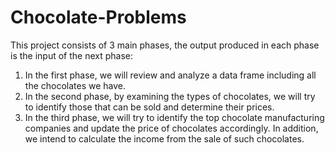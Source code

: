 # Chocolate-Problems
This project consists of 3 main phases, the output produced in each phase is the input of the next phase:
1. In the first phase, we will review and analyze a data frame including all the chocolates we have.
2. In the second phase, by examining the types of chocolates, we will try to identify those that can be sold and determine their prices.
3. In the third phase, we will try to identify the top chocolate manufacturing companies and update the price of chocolates accordingly. In addition, we intend to calculate the income from the sale of such chocolates.
